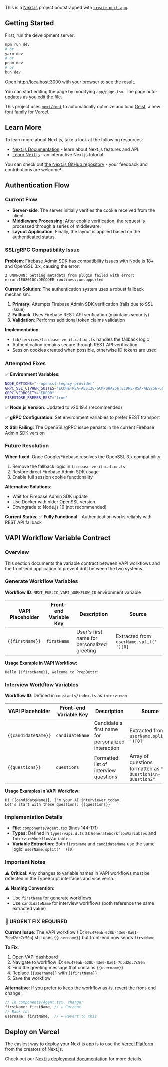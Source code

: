 This is a [Next.js](https://nextjs.org) project bootstrapped with [`create-next-app`](https://nextjs.org/docs/app/api-reference/cli/create-next-app).

## Getting Started

First, run the development server:

```bash
npm run dev
# or
yarn dev
# or
pnpm dev
# or
bun dev
```

Open [http://localhost:3000](http://localhost:3000) with your browser to see the result.

You can start editing the page by modifying `app/page.tsx`. The page auto-updates as you edit the file.

This project uses [`next/font`](https://nextjs.org/docs/app/building-your-application/optimizing/fonts) to automatically optimize and load [Geist](https://vercel.com/font), a new font family for Vercel.

## Learn More

To learn more about Next.js, take a look at the following resources:

- [Next.js Documentation](https://nextjs.org/docs) - learn about Next.js features and API.
- [Learn Next.js](https://nextjs.org/learn) - an interactive Next.js tutorial.

You can check out [the Next.js GitHub repository](https://github.com/vercel/next.js) - your feedback and contributions are welcome!

## Authentication Flow

### Current Flow
- **Server-side**: The server initially verifies the cookie received from the client.
- **Middleware Processing**: After cookie verification, the request is processed through a series of middleware.
- **Layout Application**: Finally, the layout is applied based on the authenticated status.

### SSL/gRPC Compatibility Issue

**Problem**: Firebase Admin SDK has compatibility issues with Node.js 18+ and OpenSSL 3.x, causing the error:
```
2 UNKNOWN: Getting metadata from plugin failed with error: error:1E08010C:DECODER routines::unsupported
```

**Current Solution**: The authentication system uses a robust fallback mechanism:
1. **Primary**: Attempts Firebase Admin SDK verification (fails due to SSL issue)
2. **Fallback**: Uses Firebase REST API verification (maintains security)
3. **Validation**: Performs additional token claims validation

**Implementation**: 
- `lib/services/firebase-verification.ts` handles the fallback logic
- Authentication remains secure through REST API verification
- Session cookies created when possible, otherwise ID tokens are used

### Attempted Fixes

✅ **Environment Variables**:
```bash
NODE_OPTIONS="--openssl-legacy-provider"
GRPC_SSL_CIPHER_SUITES="ECDHE-RSA-AES128-GCM-SHA256:ECDHE-RSA-AES256-GCM-SHA384"
GRPC_VERBOSITY="ERROR"
FIRESTORE_PREFER_REST="true"
```

✅ **Node.js Version**: Updated to v20.19.4 (recommended)

✅ **gRPC Configuration**: Set environment variables to prefer REST transport

❌ **Still Failing**: The OpenSSL/gRPC issue persists in the current Firebase Admin SDK version

### Future Resolution

**When fixed**: Once Google/Firebase resolves the OpenSSL 3.x compatibility:
1. Remove the fallback logic in `firebase-verification.ts`
2. Restore direct Firebase Admin SDK usage
3. Enable full session cookie functionality

**Alternative Solutions**:
- Wait for Firebase Admin SDK update
- Use Docker with older OpenSSL version
- Downgrade to Node.js 16 (not recommended)

**Current Status**: ✅ **Fully Functional** - Authentication works reliably with REST API fallback

## VAPI Workflow Variable Contract

### Overview
This section documents the variable contract between VAPI workflows and the front-end application to prevent drift between the two systems.

### Generate Workflow Variables
**Workflow ID**: `NEXT_PUBLIC_VAPI_WORKFLOW_ID` environment variable

| VAPI Placeholder | Front-end Variable Key | Description | Source |
|------------------|------------------------|-------------|--------|
| `{{firstName}}`  | `firstName`            | User's first name for personalized greeting | Extracted from `userName.split(' ')[0]` |

**Usage Example in VAPI Workflow:**
```
Hello {{firstName}}, welcome to PrepBettr!
```

### Interview Workflow Variables
**Workflow ID**: Defined in `constants/index.ts` as `interviewer`

| VAPI Placeholder | Front-end Variable Key | Description | Source |
|------------------|------------------------|-------------|--------|
| `{{candidateName}}` | `candidateName` | Candidate's first name for personalized interaction | Extracted from `userName.split(' ')[0]` |
| `{{questions}}` | `questions` | Formatted list of interview questions | Array of questions formatted as `"- Question1\n- Question2"` |

**Usage Examples in VAPI Workflow:**
```
Hi {{candidateName}}, I'm your AI interviewer today.
Let's start with these questions: {{questions}}
```

### Implementation Details
- **File**: `components/Agent.tsx` (lines 144-171)
- **Types**: Defined in `types/vapi.d.ts` as `GenerateWorkflowVariables` and `InterviewWorkflowVariables`
- **Variable Extraction**: Both `firstName` and `candidateName` use the same logic: `userName.split(' ')[0]`

### Important Notes
⚠️ **Critical**: Any changes to variable names in VAPI workflows must be reflected in the TypeScript interfaces and vice versa.

⚠️ **Naming Convention**: 
- Use `firstName` for generate workflows
- Use `candidateName` for interview workflows (both reference the same extracted value)

### 🚨 URGENT FIX REQUIRED
**Current Issue**: The VAPI workflow (ID: `09c470ab-628b-43e6-8a61-7bbd2dc7c50a`) still uses `{{username}}` but front-end now sends `firstName`.

**To Fix**:
1. Open VAPI dashboard
2. Navigate to workflow ID: `09c470ab-628b-43e6-8a61-7bbd2dc7c50a`
3. Find the greeting message that contains `{{username}}`
4. Replace `{{username}}` with `{{firstName}}`
5. Save the workflow

**Alternative**: If you prefer to keep the workflow as-is, revert the front-end change:
```typescript
// In components/Agent.tsx, change:
firstName: firstName, // ← Current
// Back to:
username: firstName,  // ← Revert to this
```

## Deploy on Vercel

The easiest way to deploy your Next.js app is to use the [Vercel Platform](https://vercel.com/new?utm_medium=default-template&filter=next.js&utm_source=create-next-app&utm_campaign=create-next-app-readme) from the creators of Next.js.

Check out our [Next.js deployment documentation](https://nextjs.org/docs/app/building-your-application/deploying) for more details.
